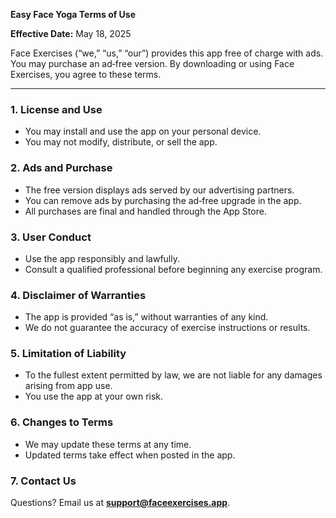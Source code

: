 **Easy Face Yoga Terms of Use**

**Effective Date:** May 18, 2025

Face Exercises (“we,” “us,” “our”) provides this app free of charge with ads. You may purchase an ad‑free version. By downloading or using Face Exercises, you agree to these terms.

---

### 1. License and Use
- You may install and use the app on your personal device.
- You may not modify, distribute, or sell the app.

### 2. Ads and Purchase
- The free version displays ads served by our advertising partners.
- You can remove ads by purchasing the ad‑free upgrade in the app.
- All purchases are final and handled through the App Store.

### 3. User Conduct
- Use the app responsibly and lawfully.
- Consult a qualified professional before beginning any exercise program.

### 4. Disclaimer of Warranties
- The app is provided “as is,” without warranties of any kind.
- We do not guarantee the accuracy of exercise instructions or results.

### 5. Limitation of Liability
- To the fullest extent permitted by law, we are not liable for any damages arising from app use.
- You use the app at your own risk.

### 6. Changes to Terms
- We may update these terms at any time.
- Updated terms take effect when posted in the app.

### 7. Contact Us
Questions? Email us at **support@faceexercises.app**.

